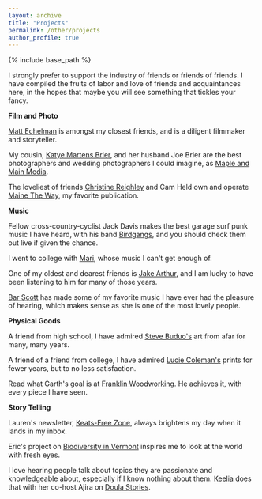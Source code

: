 ```yaml
---
layout: archive
title: "Projects"
permalink: /other/projects
author_profile: true
---
```




{% include base_path %}

I strongly prefer to support the industry of friends or friends of friends. I have compiled the fruits of labor and love of friends and acquaintances here, in the hopes that maybe you will see something that tickles your fancy.

**Film and Photo**

[Matt Echelman](https://matthewechelman.com) is amongst my closest friends, and is a diligent filmmaker and storyteller.

My cousin, [Katye Martens Brier](https://www.katyemartensbrier.com/), and her husband Joe Brier are the best photographers and wedding photographers I could imagine, as [Maple and Main Media](https://www.mapleandmainmedia.com/).

The loveliest of friends [Christine Reighley](https://christinereighley.com/) and Cam Held own and operate [Maine The Way](https://mtwquarterly.com/), my favorite publication.

**Music**

Fellow cross-country-cyclist Jack Davis makes the best garage surf punk music I have heard, with his band [Birdgangs](https://birdgangs.com/), and you should check them out live if given the chance.

I went to college with [Mari](https://open.spotify.com/artist/3pl23KkxEpDvK77RU5V7S9?si=OtjwhBadQM21Ey5j3yrQXQ), whose music I can't get enough of.

One of my oldest and dearest friends is [Jake Arthur](https://www.jakearthurmusic.com/), and I am lucky to have been listening to him for many of those years.

[Bar Scott](https://barscott.com/) has made some of my favorite music I have ever had the pleasure of hearing, which makes sense as she is one of the most lovely people.

**Physical Goods**

A friend from high school, I have admired [Steve Buduo's](http://www.stevebuduo.com/) art from afar for many, many years.

A friend of a friend from college, I have admired [Lucie Coleman's](https://www.lmcprintshop.com/) prints for fewer years, but to no less satisfaction.

Read what Garth's goal is at [Franklin Woodworking](http://www.franklinwoodworking.com/). He achieves it, with every piece I have seen.

**Story Telling**

Lauren's newsletter, [Keats-Free Zone](https://tinyletter.com/KFZ), always brightens my day when it lands in my inbox.

Eric's project on [Biodiversity in Vermont](https://storymaps.arcgis.com/collections/3bce9804f297409badc0833c40989552) inspires me to look at the world with fresh eyes.

I love hearing people talk about topics they are passionate and knowledgeable about, especially if I know nothing about them. [Keelia](https://doulakeelia.com/) does that with her co-host Ajira on [Doula Stories](https://www.doulastories.com/). 
